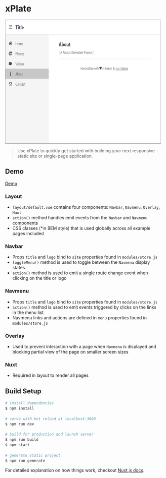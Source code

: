 # xPlate

<p align="center"><img align="center" height="400px" src="https://github.com/jonmalave/xPlate/blob/master/static/img/preview.png?raw=true"/></p>

> Use xPlate to quickly get started with building your next responsive static site or single-page application. 

## Demo
[Demo](https://xplate.netlify.com)


### Layout
* `layout/default.vue` contains four components: `Navbar`, `Navmenu`, `Overlay`, `Nuxt`
* `action()` method handles emit events from the `Navbar` and `Navmenu` components
* CSS classes (*in BEM style) that is used globally across all example pages included 

### Navbar
* Props `title` and `logo` bind to `site` properties found in `modules/store.js`
* `toggleMenu()` method is used to toggle between the `Navmenu` display states
* `action()` method is used to emit a single route change event when clicking on the title or logo 

### Navmenu
* Props `title` and `logo` bind to `site` properties found in `modules/store.js`
* `action()` method is used to emit events triggered by clicks on the links in the menu list
* Navmenu links and actions are defined in `menu` properties found in `modules/store.js`

### Overlay
* Used to prevent interaction with a page when `Navmenu` is displayed and blocking partial view of the page on smaller screen sizes

### Nuxt
* Required in layout to render all pages

## Build Setup

``` bash
# install dependencies
$ npm install

# serve with hot reload at localhost:3000
$ npm run dev

# build for production and launch server
$ npm run build
$ npm start

# generate static project
$ npm run generate
```

For detailed explanation on how things work, checkout [Nuxt.js docs](https://nuxtjs.org).

